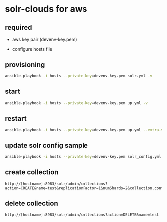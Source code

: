 # solr-clouds for aws

## required

+ aws key pair (devenv-key.pem)

+ configure hosts file

## provisioning
```sh
ansible-playbook -i hosts --private-key=devenv-key.pem solr.yml -v
```

## start
```sh
ansible-playbook -i hosts --private-key=devenv-key.pem up.yml -v
```

## restart
```sh
ansible-playbook -i hosts --private-key=devenv-key.pem up.yml --extra-vars 'restart=y' -v
```

## update solr config sample
```sh
ansible-playbook -i hosts --private-key=devenv-key.pem solr_config.yml -v
```

## create collection
```
http://[hostname]:8983/solr/admin/collections?action=CREATE&name=test&replicationFactor=1&numShards=2&collection.configName=test
```

## delete collection
```
http://[hostname]:8983/solr/admin/collections?action=DELETE&name=test
```
